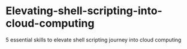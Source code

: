 # Elevating-shell-scripting-into-cloud-computing
5 essential skills to elevate shell scripting journey into cloud computing

